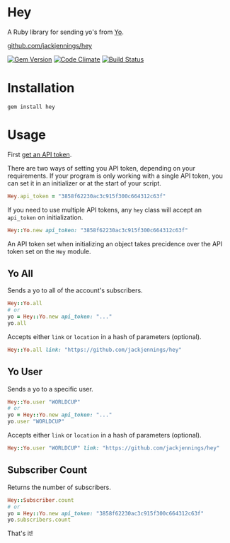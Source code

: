 # Hey

A Ruby library for sending yo's from [Yo](http://justyo.co).

[github.com/jackjennings/hey](http://github.com/jackjennings/hey)

[![Gem Version](https://badge.fury.io/rb/hey.svg)](http://badge.fury.io/rb/hey) [![Code Climate](https://codeclimate.com/github/jackjennings/hey.png)](https://codeclimate.com/github/jackjennings/hey) [![Build Status](https://travis-ci.org/jackjennings/hey.svg)](https://travis-ci.org/jackjennings/hey)

# Installation

```
gem install hey
```

# Usage

First [get an API token](http://yoapi.justyo.co).

There are two ways of setting you API token, depending on your requirements. If your program is only working with a single API token, you can set it in an initializer or at the start of your script.

```ruby
Hey.api_token = "3858f62230ac3c915f300c664312c63f"
```

If you need to use multiple API tokens, any `hey` class will accept an `api_token` on initialization.

```ruby
Hey::Yo.new api_token: "3858f62230ac3c915f300c664312c63f" 
```

An API token set when initializing an object takes precidence over the API token set on the `Hey` module.

## Yo All

Sends a yo to all of the account's subscribers.

```ruby
Hey::Yo.all
# or
yo = Hey::Yo.new api_token: "..."
yo.all
```

Accepts either `link` or `location` in a hash of parameters (optional).

```ruby
Hey::Yo.all link: "https://github.com/jackjennings/hey"
```

## Yo User

Sends a yo to a specific user.

```ruby
Hey::Yo.user "WORLDCUP"
# or
yo = Hey::Yo.new api_token: "..."
yo.user "WORLDCUP"
```

Accepts either `link` or `location` in a hash of parameters (optional).

```ruby
Hey::Yo.user "WORLDCUP" link: "https://github.com/jackjennings/hey"
```

## Subscriber Count

Returns the number of subscribers.

```ruby
Hey::Subscriber.count
# or
yo = Hey::Yo.new api_token: "3858f62230ac3c915f300c664312c63f"
yo.subscribers.count
```

That's it!

